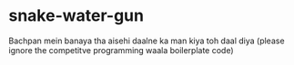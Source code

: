 # snake-water-gun
Bachpan mein banaya tha aisehi daalne ka man kiya toh daal diya
(please ignore the competitve programming waala boilerplate code)
